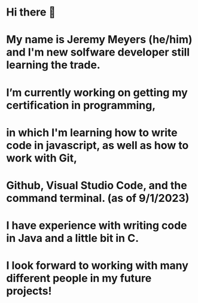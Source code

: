 # Hi there 👋
# My name is Jeremy Meyers (he/him) and I'm new solfware developer still learning the trade.
# I’m currently working on getting my certification in programming, 
#     in which I'm learning how to write code in javascript, as well as how to work with Git, 
#     Github, Visual Studio Code, and the command terminal. (as of 9/1/2023)
# I have experience with writing code in Java and a little bit in C.
# I look forward to working with many different people in my future projects! 

